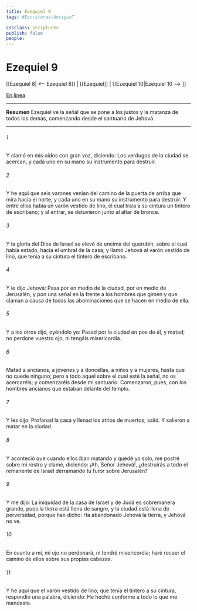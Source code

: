 ```yaml
---
title: Ezequiel 9
tags: #Escrituras\AntiguoT

cssclass: scriptures
publish: false
people:
---
```


# Ezequiel 9
[[Ezequiel 8| <-- Ezequiel 8]] | [[Ezequiel]] | [[Ezequiel 10|Ezequiel 10 --> ]]

[En línea](https://churchofjesuschrist.org/study/scriptures/ot/ezek/9?lang=spa)

---
__Resumen__
Ezequiel ve la señal que se pone a los justos y la matanza de todos los demás, comenzando desde el santuario de Jehová.

---
###### 1 
Y clamó en mis oídos con gran voz, diciendo: Los verdugos de la ciudad se acercan, y cada uno  en su mano su instrumento para destruir.

###### 2 
Y he aquí que seis varones venían del camino de la puerta de arriba que mira hacia el norte, y cada uno  en su mano su instrumento para destruir. Y entre ellos había un varón vestido de lino, el cual traía a su cintura un tintero de escribano; y al entrar, se detuvieron junto al altar de bronce.

###### 3 
Y la gloria del Dios de Israel se elevó de encima del querubín, sobre el cual había estado, hacia el umbral de la casa; y llamó Jehová al varón vestido de lino, que tenía a su cintura el tintero de escribano.

###### 4 
Y le dijo Jehová: Pasa por en medio de la ciudad, por en medio de Jerusalén, y pon una señal en la frente a los hombres que gimen y que claman a causa de todas las abominaciones que se hacen en medio de ella.

###### 5 
Y a los otros dijo, oyéndolo yo: Pasad por la ciudad en pos de él, y matad; no perdone vuestro ojo, ni tengáis misericordia.

###### 6 
Matad a ancianos, a jóvenes y a doncellas, a niños y a mujeres, hasta que no quede ninguno; pero a todo aquel sobre el cual esté la señal, no os acercaréis; y comenzaréis desde mi santuario. Comenzaron, pues, con los hombres ancianos que estaban delante del templo.

###### 7 
Y les dijo: Profanad la casa y llenad los atrios de muertos; salid. Y salieron a matar en la ciudad.

###### 8 
Y aconteció que cuando ellos iban matando y quedé yo solo, me postré sobre mi rostro y clamé, diciendo: ¡Ah, Señor Jehová!, ¿destruirás a todo el remanente de Israel derramando tu furor sobre Jerusalén?

###### 9 
Y me dijo: La iniquidad de la casa de Israel y de Judá es sobremanera grande, pues la tierra está llena de sangre, y la ciudad está llena de perversidad, porque han dicho: Ha abandonado Jehová la tierra, y Jehová no ve.

###### 10 
En cuanto a mí, mi ojo no perdonará, ni tendré misericordia; haré recaer el camino de ellos sobre sus propias cabezas.

###### 11 
Y he aquí que el varón vestido de lino, que tenía el tintero a su cintura, respondió una palabra, diciendo: He hecho conforme a todo lo que me mandaste.

